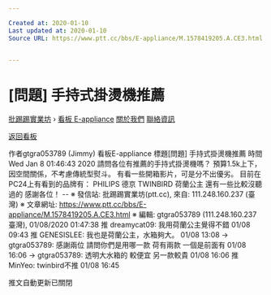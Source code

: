 ```yaml
---

Created at: 2020-01-10
Last updated at: 2020-01-10
Source URL: https://www.ptt.cc/bbs/E-appliance/M.1578419205.A.CE3.html


---
```


# [問題] 手持式掛燙機推薦


[批踢踢實業坊](https://www.ptt.cc/bbs/) › [看板 E-appliance](https://www.ptt.cc/bbs/E-appliance/index.html) [關於我們](https://www.ptt.cc/about.html) [聯絡資訊](https://www.ptt.cc/contact.html)

[返回看板](https://www.ptt.cc/bbs/E-appliance/index.html)

作者gtgra053789 (Jimmy)
看板E-appliance
標題\[問題\] 手持式掛燙機推薦
時間Wed Jan 8 01:46:43 2020
請問各位有推薦的手持式掛燙機嗎？ 預算1.5k上下，因空間關係，不考慮傳統型熨斗。 有看一些開箱影片，可是分不出優劣。 目前在PC24上有看到的品牌有： PHILIPS 德京 TWINBIRD 荷蘭公主 還有一些比較沒聽過的 感謝各位！ -- ※ 發信站: 批踢踢實業坊(ptt.cc), 來自: 111.248.160.237 (臺灣) ※ 文章網址: <https://www.ptt.cc/bbs/E-appliance/M.1578419205.A.CE3.html> ※ 編輯: gtgra053789 (111.248.160.237 臺灣), 01/08/2020 01:47:38
推 dreamycat09: 我用荷蘭公主覺得不錯 01/08 09:43
推 GENESISLEE: 我也是荷蘭公主，水箱夠大。 01/08 13:08
→ gtgra053789: 感謝兩位 請問你們是用哪一款 荷有兩款 一個是前面有 01/08 16:06
→ gtgra053789: 透明大水箱的 較便宜 另一款較貴 01/08 16:06
推 MinYeo: twinbird不推 01/08 16:45

推文自動更新已關閉

